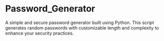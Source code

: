 # Password_Generator
A simple and secure password generator built using Python. This script generates random passwords with customizable length and complexity to enhance your security practices.
